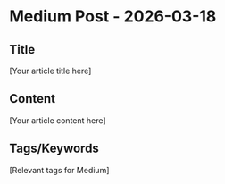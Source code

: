 # Medium Post - 2026-03-18

## Title
[Your article title here]

## Content
[Your article content here]

## Tags/Keywords
[Relevant tags for Medium]
